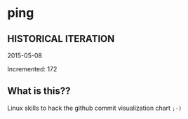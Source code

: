 # ping

## HISTORICAL ITERATION
2015-05-08

Incremented: 172

## What is this?? 
Linux skills to hack the github commit visualization chart `;-)`
